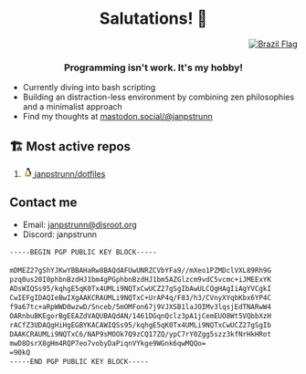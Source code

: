 <h1 align="center">Salutations! 👋</h1>
<p align="right"> <a href="Brasil" target="_blank" rel="noreferrer"> <img src="https://cdn4.iconfinder.com/data/icons/international-flags-map-markers/90/brazil-brasil-country-flag-512.png" alt="Brazil Flag" width="75" height="80"/> </a>

<h3 align="center">Programming isn't work. It's my hobby!</h3>

- Currently diving into bash scripting
- Building an distraction-less environment by combining zen philosophies and a minimalist approach
- Find my thoughts at [mastodon.social/@janpstrunn](https://mastodon.social/@janpstrunn)

## 🏗️ Most active repos

1. <a href="https://www.linux.org/" target="_blank" rel="noreferrer"> <img src="https://raw.githubusercontent.com/devicons/devicon/master/icons/linux/linux-original.svg" alt="linux" height="16"/> </a> [janpstrunn/dotfiles](https://github.com/janpstrunn/dotfiles)

## Contact me

- Email: janpstrunn@disroot.org
- Discord: janpstrunn

```
-----BEGIN PGP PUBLIC KEY BLOCK-----

mDMEZ27gShYJKwYBBAHaRw8BAQdAFUwUNRZCVbYFa9//mXeo1PZMDclVXL89Rh9G
pzq0us20I0phbnBzdHJ1bm4gPGphbnBzdHJ1bm5AZGlzcm9vdC5vcmc+iJMEExYK
ADsWIQSs95/kqhgE5qK0Tx4UMLi9NQTxCwUCZ27gSgIbAwULCQgHAgIiAgYVCgkI
CwIEFgIDAQIeBwIXgAAKCRAUMLi9NQTxC+UrAP4q/F83/h3/CVnyXYqbKbx6YP4C
f9a67tc+aRpWWD0wzwD/Snceb/5mOMFon67j9VJXSB1laJOIMv3lqsjEdTNARwW4
OARnbuBKEgorBgEEAZdVAQUBAQdAN/1461DGqnQclz3pA1jCemEUO8Wt5VQbbXzH
rACfZ3UDAQgHiHgEGBYKACAWIQSs95/kqhgE5qK0Tx4UMLi9NQTxCwUCZ27gSgIb
DAAKCRAUMLi9NQTxC6/NAP9sMOOk7Q9zCQ17ZQ/ypC7rY0Zgg5szz3kfNrHkHRot
mwD8DsrX8gHm4RQP7eo7vobyDaPiqnVYkge9WGnk6qwMQQo=
=90kQ
-----END PGP PUBLIC KEY BLOCK-----
```

<!--
TODO
Include objective
Include blog
Include email
-->
